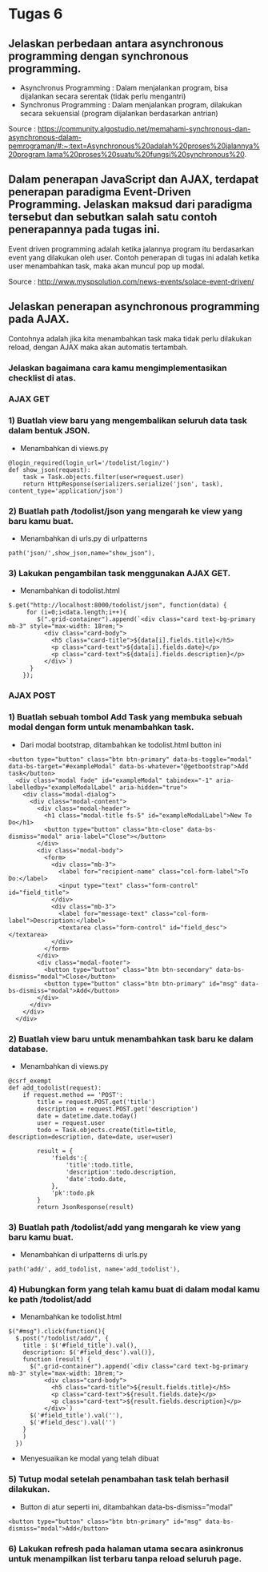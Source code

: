 # Tugas 6

## Jelaskan perbedaan antara asynchronous programming dengan synchronous programming.
- Asynchronus Programming : Dalam menjalankan program, bisa dijalankan secara serentak (tidak perlu mengantri)
- Synchronus Programming : Dalam menjalankan program, dilakukan secara sekuensial (program dijalankan berdasarkan antrian)

Source : https://community.algostudio.net/memahami-synchronous-dan-asynchronous-dalam-pemrograman/#:~:text=Asynchronous%20adalah%20proses%20jalannya%20program,lama%20proses%20suatu%20fungsi%20synchronous%20.

## Dalam penerapan JavaScript dan AJAX, terdapat penerapan paradigma Event-Driven Programming. Jelaskan maksud dari paradigma tersebut dan sebutkan salah satu contoh penerapannya pada tugas ini.
Event driven programming adalah ketika jalannya program itu berdasarkan event yang dilakukan oleh user.
Contoh penerapan di tugas ini adalah ketika user menambahkan task, maka akan muncul pop up modal.

Source : http://www.myspsolution.com/news-events/solace-event-driven/

## Jelaskan penerapan asynchronous programming pada AJAX.
Contohnya adalah jika kita menambahkan task maka tidak perlu dilakukan reload, dengan AJAX maka akan automatis tertambah.

### Jelaskan bagaimana cara kamu mengimplementasikan checklist di atas.
### AJAX GET
### 1) Buatlah view baru yang mengembalikan seluruh data task dalam bentuk JSON.
- Menambahkan di views.py
``` 
@login_required(login_url='/todolist/login/')
def show_json(request):
    task = Task.objects.filter(user=request.user)
    return HttpResponse(serializers.serialize('json', task), content_type='application/json')
```
### 2) Buatlah path /todolist/json yang mengarah ke view yang baru kamu buat.
- Menambahkan di urls.py di urlpatterns
```
path('json/',show_json,name="show_json"),
```
### 3) Lakukan pengambilan task menggunakan AJAX GET.
- Menambahkan di todolist.html
```
$.get("http://localhost:8000/todolist/json", function(data) {
     for (i=0;i<data.length;i++){
        $(".grid-container").append(`<div class="card text-bg-primary mb-3" style="max-width: 18rem;">
          <div class="card-body">
            <h5 class="card-title">${data[i].fields.title}</h5>
            <p class="card-text">${data[i].fields.date}</p>
            <p class="card-text">${data[i].fields.description}</p>
          </div>`)
      }
    });
```
### AJAX POST
### 1) Buatlah sebuah tombol Add Task yang membuka sebuah modal dengan form untuk menambahkan task.
- Dari modal bootstrap, ditambahkan ke todolist.html button ini
```
<button type="button" class="btn btn-primary" data-bs-toggle="modal" data-bs-target="#exampleModal" data-bs-whatever="@getbootstrap">Add task</button>
  <div class="modal fade" id="exampleModal" tabindex="-1" aria-labelledby="exampleModalLabel" aria-hidden="true">
    <div class="modal-dialog">
      <div class="modal-content">
        <div class="modal-header">
          <h1 class="modal-title fs-5" id="exampleModalLabel">New To Do</h1>
          <button type="button" class="btn-close" data-bs-dismiss="modal" aria-label="Close"></button>
        </div>
        <div class="modal-body">
          <form>
            <div class="mb-3">
              <label for="recipient-name" class="col-form-label">To Do:</label>
              <input type="text" class="form-control" id="field_title">
            </div>
            <div class="mb-3">
              <label for="message-text" class="col-form-label">Description:</label>
              <textarea class="form-control" id="field_desc"></textarea>
            </div>
          </form>
        </div>
        <div class="modal-footer">
          <button type="button" class="btn btn-secondary" data-bs-dismiss="modal">Close</button>
          <button type="button" class="btn btn-primary" id="msg" data-bs-dismiss="modal">Add</button>
        </div>
      </div>
    </div>
  </div>
```
### 2) Buatlah view baru untuk menambahkan task baru ke dalam database.
- Menambahkan di views.py
```
@csrf_exempt
def add_todolist(request):
    if request.method == 'POST':
        title = request.POST.get('title')
        description = request.POST.get('description')
        date = datetime.date.today()
        user = request.user
        todo = Task.objects.create(title=title, description=description, date=date, user=user)

        result = {
            'fields':{
                'title':todo.title,
                'description':todo.description,
                'date':todo.date,
            },
            'pk':todo.pk
        }
        return JsonResponse(result)
```
### 3) Buatlah path /todolist/add yang mengarah ke view yang baru kamu buat.
- Menambahkan di urlpatterns di urls.py
```
path('add/', add_todolist, name='add_todolist'),
```
### 4) Hubungkan form yang telah kamu buat di dalam modal kamu ke path /todolist/add
- Menambahkan ke todolist.html 
```
$("#msg").click(function(){
  $.post("/todolist/add/", {
    title : $('#field_title').val(),
    description: $('#field_desc').val()},
    function (result) {
      $(".grid-container").append(`<div class="card text-bg-primary mb-3" style="max-width: 18rem;">
          <div class="card-body">
            <h5 class="card-title">${result.fields.title}</h5>
            <p class="card-text">${result.fields.date}</p>
            <p class="card-text">${result.fields.description}</p>
          </div>`)
      $('#field_title').val(''),
      $('#field_desc').val('')
    }
    ) 
  })
```
- Menyesuaikan ke modal yang telah dibuat
### 5) Tutup modal setelah penambahan task telah berhasil dilakukan.
- Button di atur seperti ini, ditambahkan data-bs-dismiss="modal"
```
<button type="button" class="btn btn-primary" id="msg" data-bs-dismiss="modal">Add</button>
```
### 6) Lakukan refresh pada halaman utama secara asinkronus untuk menampilkan list terbaru tanpa reload seluruh page.